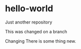 # hello-world
Just another repository

This was changed on a branch

Changing
There is some thing new.
